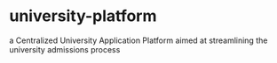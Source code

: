 # university-platform
a Centralized University Application Platform aimed at streamlining the university admissions process
